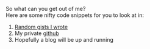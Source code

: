 <!--
.. title: Blog or Gist ?
.. slug: blog-or-gist
.. date: 2018-01-23 15:53:46 UTC+02:00
.. tags:
.. category:
.. link:
.. description:
.. type: text
-->

So what can you get out of me?  
Here are some nifty code snippets for you to look at in:    
1. [Random gists I wrote](https://gist.github.com/TalKachman)  
3. My private [github](https://github.com/TalKachman)  
2. Hopefully a blog will be up and running
